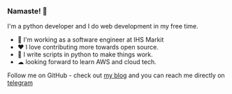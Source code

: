 ### Namaste! 🙏
I'm a python developer and I do web development in my free time. 
- 💼 I'm working as a software engineer at IHS Markit
- ❤ I love contributing more towards open source. 
- 🐍 I write scripts in python to make things work.
- ☁ looking forward to learn AWS and cloud tech.

Follow me on GitHub - check out [my blog](https://lazydeveloper.github.io/) and you can reach me directly on [telegram](https://telegram.me/ckpro)

<!--
**lazydeveloper/lazydeveloper** is a ✨ _special_ ✨ repository because its `README.md` (this file) appears on your GitHub profile.

Here are some ideas to get you started:

- 🔭 I’m currently working on ...
- 🌱 I’m currently learning ...
- 👯 I’m looking to collaborate on ...
- 🤔 I’m looking for help with ...
- 💬 Ask me about ...
- 📫 How to reach me: ...
- 😄 Pronouns: ...
- ⚡ Fun fact: ...
-->
